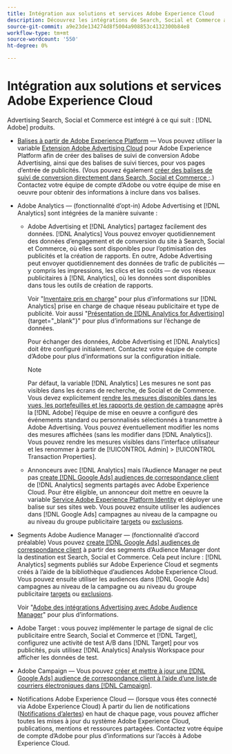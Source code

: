 ```yaml
---
title: Intégration aux solutions et services Adobe Experience Cloud
description: Découvrez les intégrations de Search, Social et Commerce avec les solutions et services Adobe Experience Cloud.
source-git-commit: a9e23de134274d8f5004a908853c4132300b84e8
workflow-type: tm+mt
source-wordcount: '550'
ht-degree: 0%

---
```


# Intégration aux solutions et services Adobe Experience Cloud

Advertising Search, Social et Commerce est intégré à ce qui suit : [!DNL Adobe] produits.

* [Balises à partir de Adobe Experience Platform](https://experienceleague.adobe.com/docs/experience-platform/tags/extensions/client/overview.html) — Vous pouvez utiliser la variable [Extension Adobe Advertising Cloud](https://exchange.adobe.com/apps/ec/100155) pour Adobe Experience Platform afin de créer des balises de suivi de conversion Adobe Advertising, ainsi que des balises de suivi tierces, pour vos pages d’entrée de publicités. (Vous pouvez également [créer des balises de suivi de conversion directement dans Search, Social et Commerce ;](/help/search-social-commerce/tools/conversion-tag-generate.md).) Contactez votre équipe de compte d’Adobe ou votre équipe de mise en oeuvre pour obtenir des informations à inclure dans vos balises.

* Adobe Analytics — (fonctionnalité d’opt-in) Adobe Advertising et [!DNL Analytics] sont intégrées de la manière suivante :

   * Adobe Advertising et [!DNL Analytics] partagez facilement des données. [!DNL Analytics] Vous pouvez envoyer quotidiennement des données d’engagement et de conversion du site à Search, Social et Commerce, où elles sont disponibles pour l’optimisation des publicités et la création de rapports. En outre, Adobe Advertising peut envoyer quotidiennement des données de trafic de publicités — y compris les impressions, les clics et les coûts — de vos réseaux publicitaires à [!DNL Analytics], où les données sont disponibles dans tous les outils de création de rapports.

     Voir &quot;[Inventaire pris en charge](/help/search-social-commerce/introduction/supported-inventory.md)&quot; pour plus d’informations sur [!DNL Analytics] prise en charge de chaque réseau publicitaire et type de publicité. Voir aussi &quot;[Présentation de [!DNL Analytics for Advertising]](https://experienceleague.adobe.com/docs/advertising/integrations/analytics/overview.html){target="_blank"}&quot; pour plus d’informations sur l’échange de données.

     Pour échanger des données, Adobe Advertising et [!DNL Analytics] doit être configuré initialement. Contactez votre équipe de compte d’Adobe pour plus d’informations sur la configuration initiale.

     >[!NOTE]
     >
     >Par défaut, la variable [!DNL Analytics] Les mesures ne sont pas visibles dans les écrans de recherche, de Social et de Commerce. Vous devez explicitement [rendre les mesures disponibles dans les vues, les portefeuilles et les rapports de gestion de campagne](/help/search-social-commerce/admin/transaction-properties/transaction-property-about.md) après la [!DNL Adobe] l’équipe de mise en oeuvre a configuré des événements standard ou personnalisés sélectionnés à transmettre à Adobe Advertising. Vous pouvez éventuellement modifier les noms des mesures affichées (sans les modifier dans [!DNL Analytics]). Vous pouvez rendre les mesures visibles dans l’interface utilisateur et les renommer à partir de [!UICONTROL Admin] > [!UICONTROL Transaction Properties].

   * Annonceurs avec [!DNL Analytics] mais l’Audience Manager ne peut pas [create [!DNL Google Ads] audiences de correspondance client](/help/search-social-commerce/campaign-management/campaigns/google-audience-from-adobe-audience.md) de [!DNL Analytics] segments partagés avec Adobe Experience Cloud. Pour être éligible, un annonceur doit mettre en oeuvre la variable [Service Adobe Experience Platform Identity](https://experienceleague.adobe.com/docs/id-service/using/home.html) et déployer une balise sur ses sites web. Vous pouvez ensuite utiliser les audiences dans [!DNL Google Ads] campagnes au niveau de la campagne ou au niveau du groupe publicitaire [targets](/help/search-social-commerce/campaign-management/campaigns/audience-targets-manage.md) ou [exclusions](/help/search-social-commerce/campaign-management/campaigns/audience-exclusions-manage.md).

* Segments Adobe Audience Manager — (fonctionnalité d’accord préalable) Vous pouvez [create [!DNL Google Ads] audiences de correspondance client](/help/search-social-commerce/campaign-management/campaigns/google-audience-from-adobe-audience.md) à partir des segments d’Audience Manager dont la destination est Search, Social et Commerce. Cela peut inclure : [!DNL Analytics] segments publiés sur Adobe Experience Cloud et segments créés à l’aide de la bibliothèque d’audiences Adobe Experience Cloud. Vous pouvez ensuite utiliser les audiences dans [!DNL Google Ads] campagnes au niveau de la campagne ou au niveau du groupe publicitaire [targets](/help/search-social-commerce/campaign-management/campaigns/audience-targets-manage.md) ou [exclusions](/help/search-social-commerce/campaign-management/campaigns/audience-exclusions-manage.md).

  Voir &quot;[Adobe des intégrations Advertising avec Adobe Audience Manager](https://experienceleague.adobe.com/docs/advertising/integrations/audience-manager/overview.html)&quot; pour plus d’informations.

* Adobe Target : vous pouvez implémenter le partage de signal de clic publicitaire entre Search, Social et Commerce et [!DNL Target], configurez une activité de test A/B dans [!DNL Target] pour vos publicités, puis utilisez [!DNL Analytics] Analysis Workspace pour afficher les données de test.

* Adobe Campaign — Vous pouvez [créer et mettre à jour une [!DNL Google Ads] audience de correspondance client à l’aide d’une liste de courriers électroniques dans [!DNL Campaign]](/help/search-social-commerce/campaign-management/campaigns/google-audience-from-campaign-email-list.md).

* Notifications Adobe Experience Cloud — (lorsque vous êtes connecté via Adobe Experience Cloud) À partir du lien de notifications ([Notifications d’alertes](/help/search-social-commerce/assets/notifications-panel.png "Notifications d’alertes")) en haut de chaque page, vous pouvez afficher toutes les mises à jour du système Adobe Experience Cloud, publications, mentions et ressources partagées. Contactez votre équipe de compte d’Adobe pour plus d’informations sur l’accès à Adobe Experience Cloud.

